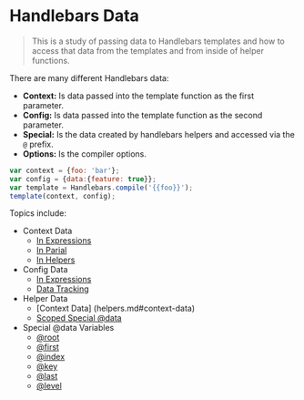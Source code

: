 # Handlebars Data

>This is a study of passing data to Handlebars templates and how to access that data from the templates and from inside of helper functions.

There are many different Handlebars data:
- **Context:** Is data passed into the template function as the first parameter.
- **Config:** Is data passed into the template function as the second parameter.
- **Special:** Is the data created by handlebars helpers and accessed via the `@` prefix.
- **Options:** Is the compiler options.

```js
var context = {foo: 'bar'};
var config = {data:{feature: true}};
var template = Handlebars.compile('{{foo}}');
template(context, config);
```

Topics include:
- Context Data
  - [In Expressions](./context.md#context-data-in-expressions)
  - [In Parial](./context.md#context-data-in-partials)
  - [In Helpers](./context.md#context-data-in-helpers)
- Config Data
  - [In Expressions](./context-config.md#config-data-in-expressions)
  - [Data Tracking](./context-config.md#data-tracking)
- Helper Data
  - [Context Data] (helpers.md#context-data)
  - [Scoped Special @data](./special.md#scoped)
- Special @data Variables
  - [@root](http://handlebarsjs.com/reference.html#data-root)
  - [@first](http://handlebarsjs.com/reference.html#data-first)
  - [@index](http://handlebarsjs.com/reference.html#data-index)
  - [@key](http://handlebarsjs.com/reference.html#data-key)
  - [@last](http://handlebarsjs.com/reference.html#data-last)
  - [@level](http://handlebarsjs.com/reference.html#data-level)

